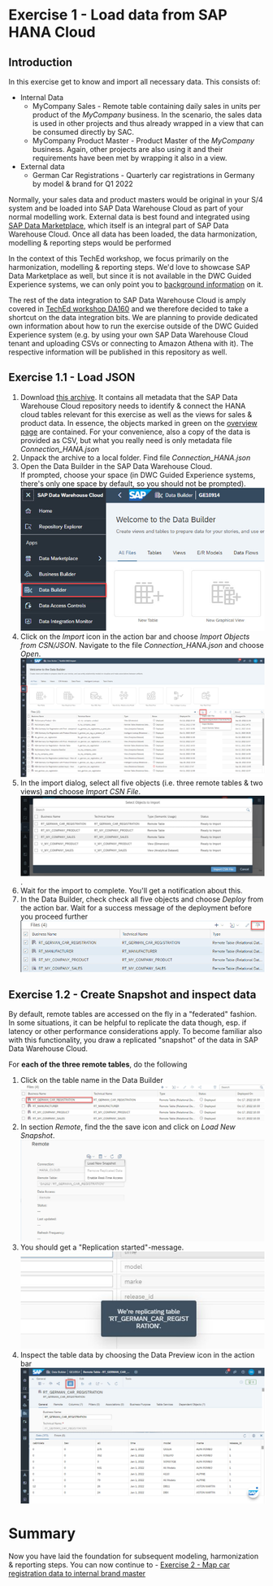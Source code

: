 # Exercise 1 - Load data from SAP HANA Cloud


## Introduction
In this exercise get to know and import all necessary data. This consists of: 
- Internal Data 
    - MyCompany Sales - Remote table containing daily sales in units per product of the *MyCompany* business. In the scenario, the sales data is used in other projects and thus already wrapped in a view that can be consumed directly by SAC. 
    - MyCompany Product Master - Product Master of the *MyCompany* business. Again, other projects are also using it and their requirements have been met by wrapping it also in a view. 
- External data
    - German Car Registrations - Quarterly car registrations in Germany by model & brand for Q1 2022

Normally, your sales data and product masters would be original in your S/4 system and be loaded into SAP Data Warehouse Cloud as part of your normal modelling work. External data is best found and integrated using [SAP Data Marketplace](https://blogs.sap.com/2021/12/13/sap-data-warehouse-cloud-data-marketplace-an-overview/), which itself is an integral part of SAP Data Warehouse Cloud. Once all data has been loaded, the data harmonization, modelling & reporting steps would be performed

In the context of this TechEd workshop, we focus primarily on the harmonization, modelling & reporting steps. We'd love to showcase SAP Data Marketplace as well, but since it is not available in the DWC Guided Experience systems, we can only point you to [background information](https://blogs.sap.com/2021/12/13/sap-data-warehouse-cloud-data-marketplace-an-overview/) on it. 

The rest of the data integration to SAP Data Warehouse Cloud is amply covered in [TechEd workshop DA160](https://github.com/SAP-samples/teched2022-DA160) and we therefore decided to take a shortcut on the data integration bits. We are planning to provide dedicated own information about how to run the exercise outside of the DWC Guided Experience system (e.g. by using your own SAP Data Warehouse Cloud tenant and uploading CSVs or connecting to Amazon Athena with it). The respective information will be published in this repository as well.  

## Exercise 1.1 - Load JSON

1. Download [this archive](/TechEd_2022_DA262.zip). It contains all metadata that the SAP Data Warehouse Cloud repository needs to identify & connect the HANA cloud tables relevant for this exercise as well as the views for sales & product data. In essence, the objects marked in green on the [overview page](/exercises/overview/README.md) are contained. For your convenience, also a copy of the data is provided as CSV, but what you really need is only metadata file *Connection_HANA.json*
2. Unpack the archive to a local folder. Find file *Connection_HANA.json*
3. Open the Data Builder in the SAP Data Warehouse Cloud.   
If prompted, choose your space (in DWC Guided Experience systems, there's only one space by default, so you should not be prompted). <br> ![](images/open_data_builder.jpg)
3. Click on the *Import* icon in the action bar and choose *Import Objects from CSN/JSON*. Navigate to the file *Connection_HANA.json* and choose *Open*.  <br> ![](images/import_csn_json.png) 
4. In the import dialog, select all five objects (i.e. three remote tables & two views) and choose *Import CSN File*. <br> ![](images/import_dialog.jpg). 
5. Wait for the import to complete. You'll get a notification about this.
6. In the Data Builder, check check all five objects and choose *Deploy* from the action bar. Wait for a success message of the deployment before you proceed further
<br> ![](images/mass_deploy.jpg)

## Exercise 1.2 - Create Snapshot and inspect data

By default, remote tables are accessed on the fly in a "federated" fashion. In some situations, it can be helpful to replicate the data though, esp. if latency or other performance considerations apply. To become  familiar also with this functionality, you draw a replicated "snapshot" of the data in SAP Data Warehouse Cloud.

For **each of the three remote tables**, do the following
1. Click on the table name in the Data Builder <br> ![](images/open_remote_table.jpg)
2. In section *Remote*, find the the save icon and click on *Load New Snapshot*.  <br> ![](images/load_snapshot.jpg)  
3. You should get a "Replication started"-message. <br>![](images/replication_started.jpg)  
4. Inspect the table data by choosing the Data Preview icon in the action bar <br> ![](images/data_preview.jpg)

# Summary
Now you have laid the foundation for subsequent modeling, harmonization & reporting steps. You can now continue to - [Exercise 2 - Map car registration data to internal brand master](../ex2/README.md)
